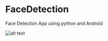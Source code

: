 # FaceDetection
Face Detection App using python and Android

  ![alt text](file://81c32e5246ff437aa8771fffec289ae7.jpg)
